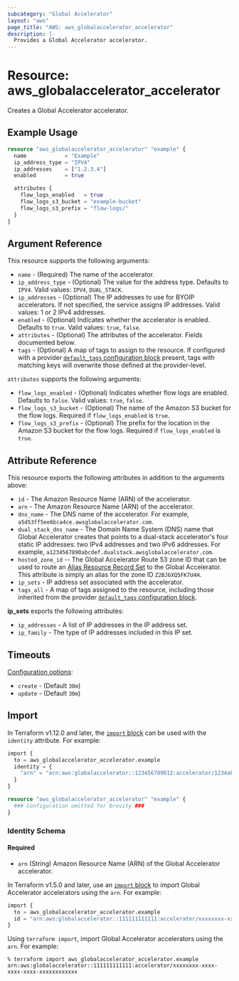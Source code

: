 ```yaml
---
subcategory: "Global Accelerator"
layout: "aws"
page_title: "AWS: aws_globalaccelerator_accelerator"
description: |-
  Provides a Global Accelerator accelerator.
---
```


# Resource: aws_globalaccelerator_accelerator

Creates a Global Accelerator accelerator.

## Example Usage

```terraform
resource "aws_globalaccelerator_accelerator" "example" {
  name            = "Example"
  ip_address_type = "IPV4"
  ip_addresses    = ["1.2.3.4"]
  enabled         = true

  attributes {
    flow_logs_enabled   = true
    flow_logs_s3_bucket = "example-bucket"
    flow_logs_s3_prefix = "flow-logs/"
  }
}
```

## Argument Reference

This resource supports the following arguments:

* `name` - (Required) The name of the accelerator.
* `ip_address_type` - (Optional) The value for the address type. Defaults to `IPV4`. Valid values: `IPV4`, `DUAL_STACK`.
* `ip_addresses` - (Optional) The IP addresses to use for BYOIP accelerators. If not specified, the service assigns IP addresses. Valid values: 1 or 2 IPv4 addresses.
* `enabled` - (Optional) Indicates whether the accelerator is enabled. Defaults to `true`. Valid values: `true`, `false`.
* `attributes` - (Optional) The attributes of the accelerator. Fields documented below.
* `tags` - (Optional) A map of tags to assign to the resource. If configured with a provider [`default_tags` configuration block](https://registry.terraform.io/providers/hashicorp/aws/latest/docs#default_tags-configuration-block) present, tags with matching keys will overwrite those defined at the provider-level.

`attributes` supports the following arguments:

* `flow_logs_enabled` - (Optional) Indicates whether flow logs are enabled. Defaults to `false`. Valid values: `true`, `false`.
* `flow_logs_s3_bucket` - (Optional) The name of the Amazon S3 bucket for the flow logs. Required if `flow_logs_enabled` is `true`.
* `flow_logs_s3_prefix` - (Optional) The prefix for the location in the Amazon S3 bucket for the flow logs. Required if `flow_logs_enabled` is `true`.

## Attribute Reference

This resource exports the following attributes in addition to the arguments above:

* `id` - The Amazon Resource Name (ARN) of the accelerator.
* `arn` - The Amazon Resource Name (ARN) of the accelerator.
* `dns_name` - The DNS name of the accelerator. For example, `a5d53ff5ee6bca4ce.awsglobalaccelerator.com`.
* `dual_stack_dns_name` - The Domain Name System (DNS) name that Global Accelerator creates that points to a dual-stack accelerator's four static IP addresses: two IPv4 addresses and two IPv6 addresses. For example, `a1234567890abcdef.dualstack.awsglobalaccelerator.com`.
* `hosted_zone_id` --  The Global Accelerator Route 53 zone ID that can be used to
  route an [Alias Resource Record Set][1] to the Global Accelerator. This attribute
  is simply an alias for the zone ID `Z2BJ6XQ5FK7U4H`.
* `ip_sets` - IP address set associated with the accelerator.
* `tags_all` - A map of tags assigned to the resource, including those inherited from the provider [`default_tags` configuration block](https://registry.terraform.io/providers/hashicorp/aws/latest/docs#default_tags-configuration-block).

**ip_sets** exports the following attributes:

* `ip_addresses` - A list of IP addresses in the IP address set.
* `ip_family` - The type of IP addresses included in this IP set.

[1]: https://docs.aws.amazon.com/Route53/latest/APIReference/API_AliasTarget.html

## Timeouts

[Configuration options](https://developer.hashicorp.com/terraform/language/resources/syntax#operation-timeouts):

* `create` - (Default `30m`)
* `update` - (Default `30m`)

## Import

In Terraform v1.12.0 and later, the [`import` block](https://developer.hashicorp.com/terraform/language/import) can be used with the `identity` attribute. For example:

```terraform
import {
  to = aws_globalaccelerator_accelerator.example
  identity = {
    "arn" = "arn:aws:globalaccelerator::123456789012:accelerator/1234abcd-abcd-1234-abcd-1234abcdefgh"
  }
}

resource "aws_globalaccelerator_accelerator" "example" {
  ### Configuration omitted for brevity ###
}
```

### Identity Schema

#### Required

- `arn` (String) Amazon Resource Name (ARN) of the Global Accelerator accelerator.

In Terraform v1.5.0 and later, use an [`import` block](https://developer.hashicorp.com/terraform/language/import) to import Global Accelerator accelerators using the `arn`. For example:

```terraform
import {
  to = aws_globalaccelerator_accelerator.example
  id = "arn:aws:globalaccelerator::111111111111:accelerator/xxxxxxxx-xxxx-xxxx-xxxx-xxxxxxxxxxxx"
}
```

Using `terraform import`, import Global Accelerator accelerators using the `arn`. For example:

```console
% terraform import aws_globalaccelerator_accelerator.example arn:aws:globalaccelerator::111111111111:accelerator/xxxxxxxx-xxxx-xxxx-xxxx-xxxxxxxxxxxx
```
